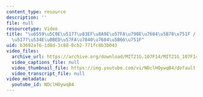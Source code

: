 ```yaml
---
content_type: resource
description: ''
file: null
resourcetype: Video
title: "\u6559\u5C0E\u5177\u83EF\u8A9E\u57FA\u790E\u7684\u5B78\u751F / \u6559\u5BFC\
  \u5177\u534E\u8BED\u57FA\u7840\u7684\u5B66\u751F"
uid: b3692a76-1d8d-1c88-0cb2-771fc8b3b043
video_files:
  archive_url: https://archive.org/download/MIT21G.107F14/MIT21G_107F14_Streamlined-zh-hans-cmn_300k.mp4
  video_captions_file: null
  video_thumbnail_file: https://img.youtube.com/vi/NDclHOywqB4/default.jpg
  video_transcript_file: null
video_metadata:
  youtube_id: NDclHOywqB4
---
```

